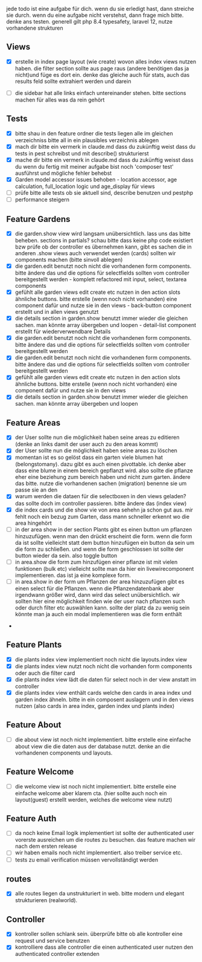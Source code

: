 jede todo ist eine aufgabe für dich. wenn du sie erledigt hast, dann streiche sie durch. wenn du eine aufgabe nicht verstehst, dann frage mich bitte.
denke ans testen. generell gilt php 8.4 typesafety, laravel 12, nutze vorhandene strukturen

## Views

- [x] erstelle in index page layout (wie create) wovon alles index views nutzen haben. die filter section sollte aus page raus (andere benötigen das ja nicht)und füge es dort ein. denke das gleiche auch für stats, auch das results feld sollte extrahiert werden und darein
- [ ] die sidebar hat alle links einfach untereinander stehen. bitte sections machen für alles was da rein gehört


## Tests

- [x] bitte shau in den feature ordner die tests liegen alle im gleichen verzeichniss bitte all in ein plausibles verzeichnis ablegen
- [x] mach dir bitte ein vermerk in claude.md dass du zukünftig weist dass du tests in pest schreibst und mit describe() strukturierst 
- [x] mache dir bitte ein vermerk in claude.md dass du zukünftig weisst dass du wenn du fertig mit meiner aufgabe bist noch 'composer test' ausführst und mögliche fehler behebst
- [x] Garden model accessor issues behoben - location accessor, age calculation, full_location logic und age_display für views
- [ ] prüfe bitte alle tests ob sie aktuell sind, describe benutzen und pestphp
- [ ] performance steigern

## Feature Gardens

- [x] die garden.show view wird langsam unübersichtlich. lass uns das bitte beheben. sections in partials? schau bitte dass keine php code existiert bzw prüfe ob der controller es übernehmen kann, gibt es sachen die in anderen .show views auch verwendet werden (cards) sollten wir components machen (bitte sinvoll ablegen)
- [x] die garden.edit benutzt noch nicht die vorhandenen form components. bitte ändere das und die options für selectfields sollten vom controller bereitgestellt werden - komplett refactored mit input, select, textarea components
- [x] gefühlt alle garden views edit create etc nutzen in den action slots ähnliche buttons. bitte erstelle (wenn noch nicht vorhanden) eine component dafür und nutze sie in den views - back-button component erstellt und in allen views genutzt
- [x] die details section in garden.show benutzt immer wieder die gleichen sachen. man könnte array übergeben und loopen - detail-list component erstellt für wiederverwendbare Details
- [x] die garden.edit benutzt noch nicht die vorhandenen form components. bitte ändere das und die options für selectfields sollten vom controller bereitgestellt werden
- [x] die garden.edit benutzt noch nicht die vorhandenen form components. bitte ändere das und die options für selectfields sollten vom controller bereitgestellt werden
- [x] gefühlt alle garden views edit create etc nutzen in den action slots ähnliche buttons. bitte erstelle (wenn noch nicht vorhanden) eine component dafür und nutze sie in
  den views
- [x] die details section in garden.show benutzt immer wieder die gleichen sachen. man könnte array übergeben und loopen

## Feature Areas
- [x] der User sollte nun die möglichkeit haben seine areas zu editieren (denke an links damit der user auch zu den areas kommt)
- [x] der User sollte nun die möglichkeit haben seine areas zu löschen 
- [x] momentan ist es so gelöst dass ein garten viele blumen hat (belongstomany). dazu gibt es auch einen pivottable. ich denke aber dass eine blume in einem bereich gepflanzt wird. also sollte die pflanze eher eine beziehung zum bereich haben und nicht zum garten. ändere das bitte. nutze die vorhandenen sachen (migration) benenne sie um passe sie an den
- [x] warum werden die dataen für die selectboxen in den views geladen? das sollte doch im controller passieren. bitte ändere das (index view)
- [x] die index cards und die show vie von area sehehn ja schon gut aus. mir fehlt noch ein bezug zum Garten, dass mann schneller erkennt wo die area hingehört
- [ ] in der area show in der section Plants gibt es einen button um pflanzen hinzuzufügen. wenn man den drückt erscheint die form. wenn die form da ist sollte vielleicht statt dem button hinzufügen ein button da sein um die form zu schließen. und wenn die form geschlossen ist sollte der button wieder da sein. also toggle button
- [ ] in area.show die form zum hinzufügen einer pflanze ist mit vielen funktionen (bulk etc) vielleicht sollte man da hier ein livewirecomponent implementieren. das ist ja eine komplexe form.
- [ ] in area.show in der form um Pflanzen der area hinzuzufügen gibt es einen select für die Pflanzen. wenn die Pflanzendatenbank aber irgendwann größer wird, dann wird das select unübersichtlich. wir sollten hier eine möglichkeit finden wie der user nach pflanzen such oder durch filter etc auswählen kann. sollte der platz da zu wenig sein könnte man ja auch ein modal implementieren was die form enthält
- 

## Feature Plants
- [x] die plants index view implementiert noch nicht die layouts.index view
- [x] die plants index view nutzt noch nicht die vorhanden form components oder auch die filter card
- [X] die plants index view lädt die daten für select noch in der view anstatt im controller
- [x] die plants index view enthält cards welche den cards in area index und garden index ähneln. bitte in ein composent auslagern und in den views nutzen (also cards in area index, garden index und plants index)

## Feature About
- [ ] die about view ist noch nicht implementiert. bitte erstelle eine einfache about view die die daten aus der database nutzt. denke an die vorhandenen components und layouts.

## Feature Welcome
- [ ] die welcome view ist noch nicht implementiert. bitte erstelle eine einfache welcome aber klarem cta. (hier sollte auch noch ein layout(guest) erstellt werden, welches die welcome view nutzt)

## Feature Auth
- [ ] da noch keine Email logik implementiert ist sollte der authenticated user vorerste ausreichen um die routes zu besuchen. das feature machen wir nach dem ersten release
- [ ] wir haben emails noch nicht implementiert. also treiber service etc. 
- [ ] tests zu email verification müssen vervollständigt werden 

## routes

- [x] alle routes liegen da unstrukturiert in web. bitte modern und elegant strukturieren (realworld). 

## Controller

- [x] kontroller sollen schlank sein. überprüfe bitte ob alle kontroller eine request und service benutzen 
- [x] kontrolliere dass alle controller die einen authenticated user nutzen den authenticated controller extenden
